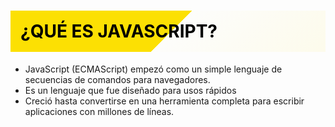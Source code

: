# ¿Qué es JavaScript?
- JavaScript (ECMAScript) empezó como un simple lenguaje de secuencias de comandos para navegadores.
- Es un lenguaje que fue diseñado para usos rápidos
- Creció hasta convertirse en una herramienta completa para escribir aplicaciones con millones de líneas.
    ```
      
<!--
You can have `style` tag in markdown to override the style for the current page.
Learn more: https://sli.dev/guide/syntax#embedded-styles
-->

<style>
h1 {
  background: linear-gradient(135deg, #fce003 0%,  #fce003 51%,  #fce00302 51%, #fce00312 100%);
  text-transform: uppercase;
  font-weight: 700;
  padding: 1rem;
  background-size: 100%;
  color: #000000;
}
</style>

